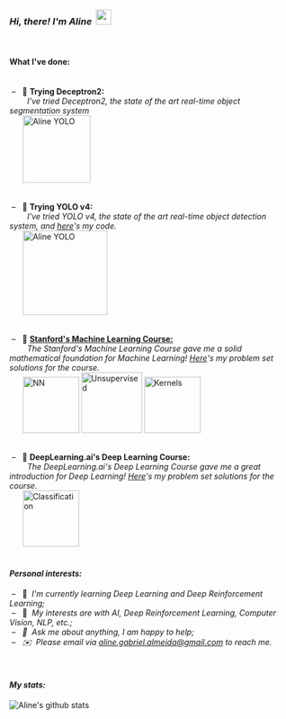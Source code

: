 ### *Hi, there! I'm Aline* &nbsp;<img src="https://user-images.githubusercontent.com/5679180/79618120-0daffb80-80be-11ea-819e-d2b0fa904d07.gif" width="27px">   

&nbsp;  

#### **What I've done:**  
&nbsp;  
&nbsp;– &nbsp; 🌺 **Trying Deceptron2:**  
&nbsp; &nbsp; &nbsp; &nbsp; *I've tried Deceptron2, the state of the art real-time object segmentation system*  
&nbsp; &nbsp; &nbsp; <a href="https://github.com/AlmeidaAlin3/AlmeidaAlin3.github.io/blob/master/images/my_deceptron2.gif"><img src="https://github.com/AlmeidaAlin3/AlmeidaAlin3.github.io/blob/master/images/my_deceptron2.gif" title="Aline YOLO" alt="Aline YOLO" height="120"></a>  
&nbsp; 
&nbsp; 

&nbsp;– &nbsp; 🌺 **Trying YOLO v4:**  
&nbsp; &nbsp; &nbsp; &nbsp; *I've tried YOLO v4, the state of the art real-time object detection system, and [here](https://github.com/AlmeidaAlin3/my_YOLO/blob/master/myYOLOv4.ipynb)'s my code.*  
&nbsp; &nbsp; &nbsp; <a href="https://github.com/AlmeidaAlin3/my_YOLO/blob/master/img/myYolo.png"><img src="https://github.com/AlmeidaAlin3/my_YOLO/blob/master/img/myYolo.png" title="Aline YOLO" alt="Aline YOLO" height="150"></a>  
&nbsp; 
&nbsp; 

&nbsp;– &nbsp; 🌺 [**Stanford's Machine Learning Course:**](https://github.com/AlmeidaAlin3/MachineLearning/blob/master/README.md)  
&nbsp; &nbsp; &nbsp; &nbsp; *The Stanford's Machine Learning Course gave me a solid mathematical foundation for Machine Learning! [Here](https://github.com/AlmeidaAlin3/MachineLearning/blob/master/README.md)'s my problem set solutions for the course.*  
&nbsp; &nbsp; &nbsp; <a href="https://raw.githubusercontent.com/AlmeidaAlin3/MachineLearning/master/ProblemSet3/Exercise1/img/dataset_simpleNN.png"><img src="https://raw.githubusercontent.com/AlmeidaAlin3/MachineLearning/master/ProblemSet3/Exercise1/img/dataset_simpleNN.png" title="NN" alt="NN" height="100"></a> <a href="https://raw.githubusercontent.com/AlmeidaAlin3/MachineLearning/master/ProblemSet3/Exercise4/img/4d_plot3.png"><img src="https://raw.githubusercontent.com/AlmeidaAlin3/MachineLearning/master/ProblemSet3/Exercise4/img/4d_plot3.png" title="Unsupervised" alt="Unsupervised" height="108"></a> <a href="https://raw.githubusercontent.com/AlmeidaAlin3/MachineLearning/master/ProblemSet2/Exercise5/img/5c_plot_ii.png"><img src="https://raw.githubusercontent.com/AlmeidaAlin3/MachineLearning/master/ProblemSet2/Exercise5/img/5c_plot_ii.png" title="Kernels" alt="Kernels" height="100"></a>
&nbsp;  
&nbsp;  

&nbsp;– &nbsp; 🌺 **DeepLearning.ai's Deep Learning Course:**  
&nbsp; &nbsp; &nbsp; &nbsp; *The DeepLearning.ai's Deep Learning Course gave me a great introduction for Deep Learning! [Here](https://github.com/AlmeidaAlin3/DeepLearning/blob/master/README.md)'s my problem set solutions for the course.*  
&nbsp; &nbsp; &nbsp; <a href="https://raw.githubusercontent.com/AlmeidaAlin3/DeepLearning/master/C1M3/classif.png"><img src="https://raw.githubusercontent.com/AlmeidaAlin3/DeepLearning/master/C1M3/classif.png" title="Classification" alt="Classification" height="100"></a> 
&nbsp;  
&nbsp;  
  

#### *Personal interests:*  
&nbsp;– &nbsp; 🌱 &nbsp;*I'm currently learning Deep Learning and Deep Reinforcement Learning;*  
&nbsp;– &nbsp; 👾 &nbsp;*My interests are with AI, Deep Reinforcement Learning, Computer Vision, NLP, etc.;  
&nbsp;– &nbsp; 💬 &nbsp;*Ask me about anything, I am happy to help;*  
&nbsp;– &nbsp; ✉️ &nbsp;Please email via aline.gabriel.almeida@gmail.com to reach me.*  
&nbsp;  
&nbsp;  
#### *My stats:*  
![Aline's github stats](https://github-readme-stats.vercel.app/api?username=almeidaalin3&show_icons=true&hide_border=true)
&nbsp;  
<!--
 <img align="right" alt="" src=""/> 
-->


